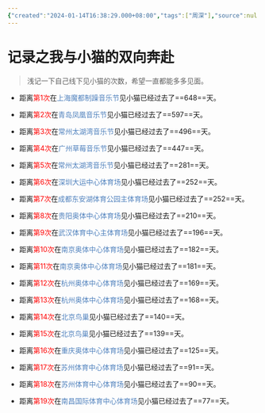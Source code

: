 ```yaml
---
{"created":"2024-01-14T16:38:29.000+08:00","tags":["周深"],"source":null,"aliases":"线下与周深见面的记录","author":"誉奕","read":null,"dg-publish":true,"dg-path":"漂亮小猫/记录之我与小猫的双向奔赴.md","permalink":"/漂亮小猫/记录之我与小猫的双向奔赴/","dgPassFrontmatter":true,"updated":"2025-02-08T22:14:37.799+08:00"}
---
```


# 记录之我与小猫的双向奔赴
>浅记一下自己线下见小猫的次数，希望一直都能多多见面。



- 距离<font color=#ff0000>第1次</font>在<font color="#4f81bd">上海魔都制躁音乐节</font>见小猫已经过去了==648==天。

- 距离<font color=#ff0000>第2次</font>在<font color="#4f81bd">青岛凤凰音乐节</font>见小猫已经过去了==597==天。

- 距离<font color=#ff0000>第3次</font>在<font color="#4f81bd">常州太湖湾音乐节</font>见小猫已经过去了==496==天。

- 距离<font color=#ff0000>第4次</font>在<font color="#4f81bd">广州草莓音乐节</font>见小猫已经过去了==447==天。
- 距离<font color=#ff0000>第5次</font>在<font color="#4f81bd">常州太湖湾音乐节</font>见小猫已经过去了==281==天。
- 距离<font color=#ff0000>第6次</font>在<font color="#4f81bd">深圳大运中心体育场</font>见小猫已经过去了==252==天。
- 距离<font color=#ff0000>第7次</font>在<font color="#4f81bd">成都东安湖体育公园主体育场</font>见小猫已经过去了==252==天。
- 距离<font color=#ff0000>第8次</font>在<font color="#4f81bd">贵阳奥体中心体育场</font>见小猫已经过去了==210==天。
- 距离<font color=#ff0000>第9次</font>在<font color="#4f81bd">武汉体育中心主体育场</font>见小猫已经过去了==196==天。
- 距离<font color=#ff0000>第10次</font>在<font color="#4f81bd">南京奥体中心体育场</font>见小猫已经过去了==182==天。
- 距离<font color=#ff0000>第11次</font>在<font color="#4f81bd">南京奥体中心体育场</font>见小猫已经过去了==181==天。
- 距离<font color=#ff0000>第12次</font>在<font color="#4f81bd">杭州奥体中心体育场</font>见小猫已经过去了==169==天。
- 距离<font color=#ff0000>第13次</font>在<font color="#4f81bd">杭州奥体中心体育场</font>见小猫已经过去了==168==天。
- 距离<font color=#ff0000>第14次</font>在<font color="#4f81bd">北京鸟巢</font>见小猫已经过去了==140==天。
- 距离<font color=#ff0000>第15次</font>在<font color="#4f81bd">北京鸟巢</font>见小猫已经过去了==139==天。
- 距离<font color=#ff0000>第16次</font>在<font color="#4f81bd">重庆奥体中心体育场</font>见小猫已经过去了==125==天。
- 距离<font color=#ff0000>第17次</font>在<font color="#4f81bd">苏州体育中心体育场</font>见小猫已经过去了==91==天。
- 距离<font color=#ff0000>第18次</font>在<font color="#4f81bd">苏州体育中心体育场</font>见小猫已经过去了==90==天。
- 距离<font color=#ff0000>第19次</font>在<font color="#4f81bd">南昌国际体育中心体育场</font>见小猫已经过去了==77==天。

